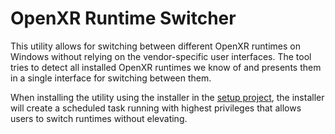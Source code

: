 # OpenXR Runtime Switcher
This utility allows for switching between different OpenXR runtimes on Windows without relying on the vendor-specific user interfaces. The tool tries to detect all installed OpenXR runtimes we know of and presents them in a single interface for switching between them.

When installing the utility using the installer in the [setup project](setup), the installer will create a scheduled task running with highest privileges that allows users to switch runtimes without elevating.

